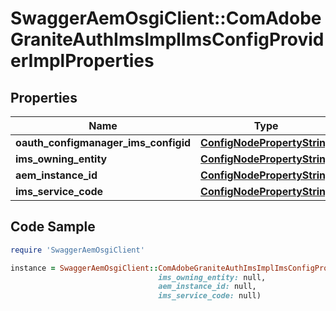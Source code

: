 # SwaggerAemOsgiClient::ComAdobeGraniteAuthImsImplImsConfigProviderImplProperties

## Properties

Name | Type | Description | Notes
------------ | ------------- | ------------- | -------------
**oauth_configmanager_ims_configid** | [**ConfigNodePropertyString**](ConfigNodePropertyString.md) |  | [optional] 
**ims_owning_entity** | [**ConfigNodePropertyString**](ConfigNodePropertyString.md) |  | [optional] 
**aem_instance_id** | [**ConfigNodePropertyString**](ConfigNodePropertyString.md) |  | [optional] 
**ims_service_code** | [**ConfigNodePropertyString**](ConfigNodePropertyString.md) |  | [optional] 

## Code Sample

```ruby
require 'SwaggerAemOsgiClient'

instance = SwaggerAemOsgiClient::ComAdobeGraniteAuthImsImplImsConfigProviderImplProperties.new(oauth_configmanager_ims_configid: null,
                                 ims_owning_entity: null,
                                 aem_instance_id: null,
                                 ims_service_code: null)
```



